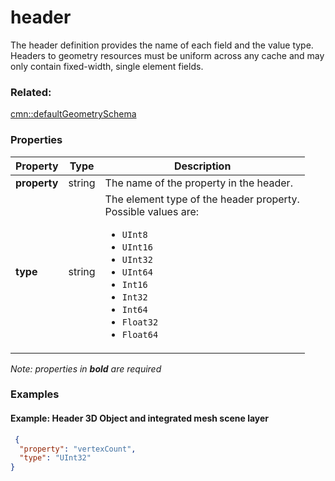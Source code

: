 # header

The header definition provides the name of each field and the value type. Headers to geometry resources must be uniform across any cache and may only contain fixed-width, single element fields.

### Related:

[cmn::defaultGeometrySchema](defaultGeometrySchema.cmn.md)
### Properties

| Property | Type | Description |
| --- | --- | --- |
| **property** | string | The name of the property in the header.  |
| **type** | string | The element type of the header property.<div>Possible values are:<ul><li>`UInt8`</li><li>`UInt16`</li><li>`UInt32`</li><li>`UInt64`</li><li>`Int16`</li><li>`Int32`</li><li>`Int64`</li><li>`Float32`</li><li>`Float64`</li></ul></div> |

*Note: properties in **bold** are required*

### Examples 

#### Example: Header 3D Object and integrated mesh scene layer 

```json
 {
  "property": "vertexCount",
  "type": "UInt32"
} 
```

